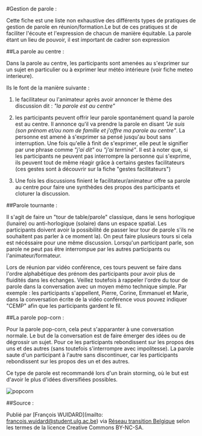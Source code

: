 #Gestion de parole : 

 Cette fiche est une liste non exhaustive des différents types de pratiques de gestion de parole en réunion/formation.Le but de ces pratiques st de faciliter l'écoute et l'expression de chacun de manière équitable. La parole étant un lieu de pouvoir, il est important de cadrer son expression

##La parole au centre : 

Dans la parole au centre, les participants sont amenées au s'exprimer sur un sujet en particulier ou à exprimer leur météo intérieure (voir fiche meteo interieure).

Ils le font de la manière suivante : 

1) le facilitateur ou l'animateur après avoir annoncer le thème des discussion dit : *"la parole est au centre"*

2) les participants peuvent offrir leur parole spontanément quand la parole est au centre. Il annonce qu'il va prendre la parole en disant *"Je suis (son prénom et/ou nom de famille et j'offre ma parole au centre"*. La personne est amené à s'exprimer sa pensé jusqu'au bout sans interruption. Une fois qu'elle à finit de s'exprimer, elle peut le signifier par une phrase comme *"j'ai dit"* ou *"j'ai terminé"*.
Il est à noter que, si les participants ne peuvent pas interrompre la personne qui s'exprime, ils peuvent tout de même réagir grâce à certains gestes facilitateurs (ces gestes sont à découvrir sur la fiche "gestes facilitateurs")

3) Une fois les discussions finient le facilitateur/animateur offre sa parole au centre pour faire une synthèdes des propos des participants et cloturer la discussion. 

##Parole tournante : 

Il s'agit de faire un "tour de table/parole" classique, dans le sens horlogique (lunaire) ou anti-horlogique (solaire) dans un espace spatial. Les participants doivent avoir la possibilité de passer leur tour de parole s'ils ne souhaitent pas parler à ce moment la). On peut faire plusieurs tours si cela est nécéssaire pour une même discussion. Lorsqu'un participant parle, son parole ne peut pas être interrompue par les autres participants ou l'animateur/formateur. 

Lors de réunion par vidéo conférence, ces tours peuvent se faire dans l'ordre alphabétique des prénom des participants pour avoir plus de fluidités dans les échanges. Veillez toutefois à rappeler l'ordre du tour de parole dans la conversation avec un moyen mémo technique simple. Par exemple : les participants s'appellent, Pierre, Corine, Emmanuel et Marie, dans la conversation écrite de la vidéo conférence vous pouvez indiquer "CEMP" afin que les participants gardent le fil. 

##La parole pop-corn : 

Pour la parole pop-corn, cela peut s'apparanter à une conversation normale. Le but de la conversation est de faire émerger des idées ou de dégrossir un sujet. Pour ce les participants rebondissent sur les propos des uns et des autres (sans toutefois s'interrompre avec impolitesse). La parole saute d'un participant à l'autre sans discontinuer, car les participants rebondissent sur les propos des un et des autres. 

Ce type de parole est recommandé lors d'un brain storming, où le but est d'avoir le plus d'idées diversifiées possibles. 

![popcorn](http://t1.gstatic.com/images?q=tbn:ANd9GcQNxIcTuwz2DyQQWRpJVGMZCynOJ8IdQVeA-kqj0y3F_OX03E5F)

##Source : 

Publié par [François WUIDARD](mailto: francois.wuidard@student.ulg.ac.be) via [Réseau transition Belgique]( http://www.reseautransition.be/) selon les termes de la licence Creative Commons BY-NC-SA. 
